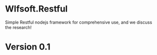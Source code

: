 # Wlfsoft.Restful
Simple Restful nodejs framework for comprehensive use, and we discuss the research!

# Version 0.1
